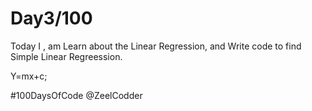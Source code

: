 
# Day3/100

Today I , am Learn about the Linear Regression, and Write code to find Simple Linear Regreession.

Y=mx+c;


#100DaysOfCode
@ZeelCodder